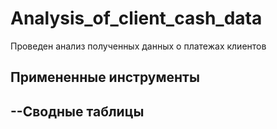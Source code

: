 # Analysis_of_client_cash_data
Проведен анализ полученных данных о платежах клиентов
## Примененные инструменты
--Сводные таблицы
--
